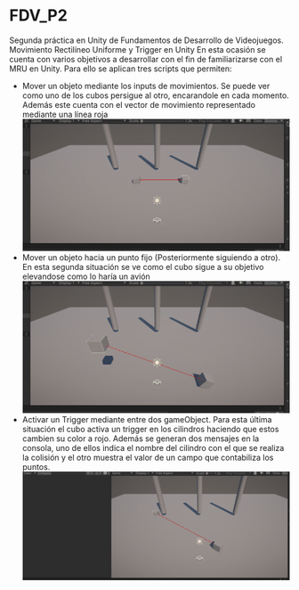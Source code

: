 # FDV_P2

Segunda práctica en Unity de Fundamentos de Desarrollo de Videojuegos. Movimiento Rectilíneo Uniforme y Trigger en Unity
En esta ocasión se cuenta con varios objetivos a desarrollar con el fin de familiarizarse con el MRU en Unity. Para ello se aplican tres scripts que permiten:
 - Mover un objeto mediante los inputs de movimientos.
Se puede ver como uno de los cubos persigue al otro, encarandole en cada momento. Además este cuenta con el vector de movimiento representado mediante una línea roja
   ![Movimiento por inputs](gifs/face_objetive.gif)
 - Mover un objeto hacia un punto fijo (Posteriormente siguiendo a otro).
En esta segunda situación se ve como el cubo sigue a su objetivo elevandose como lo haría un avión
  ![Movimiento hacia un punto fijo](gifs/fly_cube.gif)
 - Activar un Trigger mediante entre dos gameObject.
Para esta última situación el cubo activa un trigger en los cilindros haciendo que estos cambien su color a rojo. Además se generan dos mensajes en la consola, uno de ellos indica el nombre del cilindro con el que se realiza la colisión y el otro muestra el valor de un campo que contabiliza los puntos.
   ![Activar Trigger](gifs/trigger.gif)
